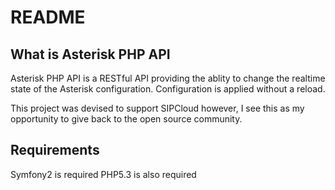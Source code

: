 README
======

What is Asterisk PHP API
-----------------

Asterisk PHP API is a RESTful API providing the ablity to change the realtime state
of the Asterisk configuration.  Configuration is applied without a reload.

This project was devised to support SIPCloud however, I see this as my opportunity to
give back to the open source community.

Requirements
------------

Symfony2 is required
PHP5.3 is also required
